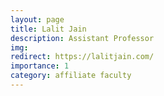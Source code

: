 ```yaml
---
layout: page
title: Lalit Jain
description: Assistant Professor
img:
redirect: https://lalitjain.com/
importance: 1
category: affiliate faculty
---
```

